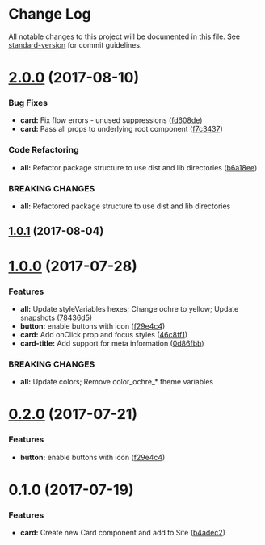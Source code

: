 # Change Log

All notable changes to this project will be documented in this file.
See [standard-version](https://github.com/conventional-changelog/standard-version) for commit guidelines.

<a name="2.0.0"></a>
# [2.0.0](https://github.com/mineral-ui/mineral-ui/compare/@mineral-ui/card@1.0.1...@mineral-ui/card@2.0.0) (2017-08-10)


### Bug Fixes

* **card:** Fix flow errors - unused suppressions ([fd608de](https://github.com/mineral-ui/mineral-ui/commit/fd608de))
* **card:** Pass all props to underlying root component ([f7c3437](https://github.com/mineral-ui/mineral-ui/commit/f7c3437))


### Code Refactoring

* **all:** Refactor package structure to use dist and lib directories ([b6a18ee](https://github.com/mineral-ui/mineral-ui/commit/b6a18ee))


### BREAKING CHANGES

* **all:** Refactored package structure to use dist and lib
directories




<a name="1.0.1"></a>
## [1.0.1](https://github.com/mineral-ui/mineral-ui/compare/@mineral-ui/card@1.0.0...@mineral-ui/card@1.0.1) (2017-08-04)




<a name="1.0.0"></a>
# [1.0.0](https://github.com/mineral-ui/mineral-ui/compare/@mineral-ui/card@0.1.0...@mineral-ui/card@1.0.0) (2017-07-28)


### Features

* **all:** Update styleVariables hexes; Change ochre to yellow; Update snapshots ([78436d5](https://github.com/mineral-ui/mineral-ui/commit/78436d5))
* **button:** enable buttons with icon ([f29e4c4](https://github.com/mineral-ui/mineral-ui/commit/f29e4c4))
* **card:** Add onClick prop and focus styles ([46c8ff1](https://github.com/mineral-ui/mineral-ui/commit/46c8ff1))
* **card-title:** Add support for meta information ([0d86fbb](https://github.com/mineral-ui/mineral-ui/commit/0d86fbb))


### BREAKING CHANGES

* **all:** Update colors; Remove color_ochre_* theme variables




<a name="0.2.0"></a>
# [0.2.0](https://github.com/mineral-ui/mineral-ui/compare/@mineral-ui/card@0.1.0...@mineral-ui/card@0.2.0) (2017-07-21)


### Features

* **button:** enable buttons with icon ([f29e4c4](https://github.com/mineral-ui/mineral-ui/commit/f29e4c4))




<a name="0.1.0"></a>
# 0.1.0 (2017-07-19)


### Features

* **card:** Create new Card component and add to Site ([b4adec2](https://github.com/mineral-ui/mineral-ui/commit/b4adec2))
